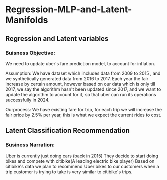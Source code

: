 # Regression-MLP-and-Latent-Manifolds

## Regression and Latent variables

### Buisness Objective:

We need to update uber's fare prediction model, to account for inflation.

Assumption: We have dataset which includes data from 2009 to 2015 , and we synthetically generated data from 2016 to 2017. Each year the fair increase by certain amount, however based on our data which is only till 2017, we say the algorithm hasn't been updated since 2017, and we want to update the algorithm to account for it, so that uber can run its operations successfully in 2024.

Ourprocess: We have existing fare for trip, for each trip we will increase the fair price by 2.5% per year, this is what we expect the current rides to cost.

## Latent Classification Recommendation

### Business Narration:

Uber is currently just doing cars (back in 2015)
They decide to start doing bikes and compete with citibike(A leading electric bike player)
Based on citibike's data we plan to recommend Uber bikes to our customers when a trip customer is trying to take is very similar to citibike's trips.
